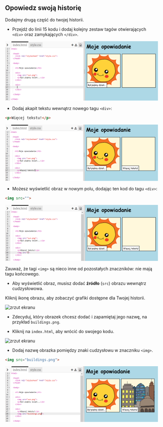 ## Opowiedz swoją historię

Dodajmy drugą część do twojej historii.

+ Przejdź do linii 15 kodu i dodaj kolejny zestaw tagów otwierających `<div>` oraz zamykających `</div>`.

![zrzut ekranu](images/story-div.png)

+ Dodaj akapit tekstu wewnątrz nowego tagu `<div>`:

```html
<p>Więcej tekstu!</p>
```

![zrzut ekranu](images/story-paragraph.png)

+ Możesz wyświetlić obraz w nowym polu, dodając ten kod do tagu `<div>`:

```html
<img src="">
```

![zrzut ekranu](images/story-img-tag.png)

Zauważ, że tagi `<img>` są nieco inne od pozostałych znaczników: nie mają tagu końcowego.

+ Aby wyświetlić obraz, musisz dodać **źródło** (`src`) obrazu wewnątrz cudzysłowowa.

Kliknij ikonę obrazu, aby zobaczyć grafiki dostępne dla Twojej historii.

![zrzut ekranu](images/story-see-images.png)

+ Zdecyduj, który obrazek chcesz dodać i zapamiętaj jego nazwę, na przykład `buildings.png`.

+ Kliknij na `index.html`, aby wrócić do swojego kodu.

![zrzut ekranu](images/story-image-name.png)

+ Dodaj nazwę obrazka pomiędzy znaki cudzysłowu w znaczniku `<img>`.

```html
<img src="buildings.png">
```

![zrzut ekranu](images/story-image-name-add.png)